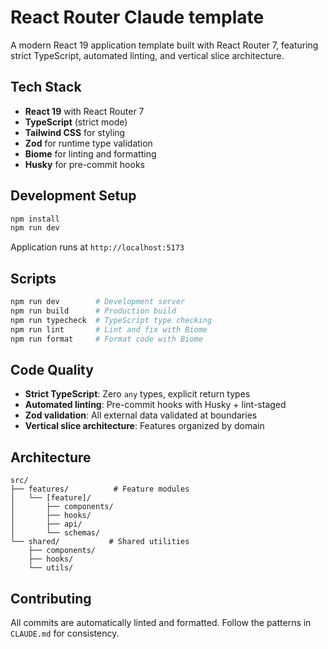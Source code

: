 # React Router Claude template

A modern React 19 application template built with React Router 7, featuring strict TypeScript, automated linting, and vertical slice architecture.

## Tech Stack

- **React 19** with React Router 7
- **TypeScript** (strict mode)
- **Tailwind CSS** for styling
- **Zod** for runtime type validation
- **Biome** for linting and formatting
- **Husky** for pre-commit hooks

## Development Setup

```bash
npm install
npm run dev
```

Application runs at `http://localhost:5173`

## Scripts

```bash
npm run dev        # Development server
npm run build      # Production build
npm run typecheck  # TypeScript type checking
npm run lint       # Lint and fix with Biome
npm run format     # Format code with Biome
```

## Code Quality

- **Strict TypeScript**: Zero `any` types, explicit return types
- **Automated linting**: Pre-commit hooks with Husky + lint-staged
- **Zod validation**: All external data validated at boundaries
- **Vertical slice architecture**: Features organized by domain

## Architecture

```
src/
├── features/          # Feature modules
│   └── [feature]/
│       ├── components/
│       ├── hooks/
│       ├── api/
│       └── schemas/
└── shared/           # Shared utilities
    ├── components/
    ├── hooks/
    └── utils/
```

## Contributing

All commits are automatically linted and formatted. Follow the patterns in `CLAUDE.md` for consistency.
